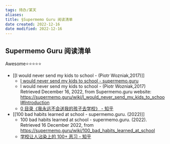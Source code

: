 ```yaml
---
tags: 待办/某天
aliases: 
title: §Supermemo Guru 阅读清单
date created: 2022-12-16
date modified: 2022-12-16
---
```


## Supermemo Guru 阅读清单

Awesome⭐️⭐️⭐️⭐️⭐️

- [[I would never send my kids to school - (Piotr Wozniak,2017)]]
	- [I would never send my kids to school - supermemo.guru](https://supermemo.guru/wiki/I_would_never_send_my_kids_to_school#Introduction)
	- I would never send my kids to school - (Piotr Wozniak,2017) Retrieved December 16, 2022, from Supermemo.guru website: https://supermemo.guru/wiki/I_would_never_send_my_kids_to_school#Introduction
	- [0 目录《我永远不会送我的孩子去学校》 - 知乎](https://zhuanlan.zhihu.com/p/73383015)
- [[100 bad habits learned at school - supermemo.guru. (2022)]]
	- 100 bad habits learned at school - supermemo.guru. (2022). Retrieved 16 December 2022, from https://supermemo.guru/wiki/100_bad_habits_learned_at_school
	- [学校让人沾染上的 100+ 恶习 - 知乎](https://zhuanlan.zhihu.com/p/559705516)
‌